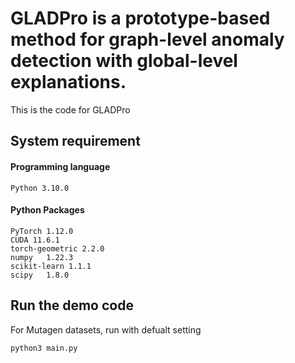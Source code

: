 # GLADPro is a prototype-based method for graph-level anomaly detection with global-level explanations.
 
This is the code for GLADPro

## System requirement

#### Programming language
```
Python 3.10.0
```
#### Python Packages
```
PyTorch 1.12.0
CUDA 11.6.1
torch-geometric 2.2.0
numpy   1.22.3
scikit-learn 1.1.1
scipy   1.8.0
```

## Run the demo code

For Mutagen datasets, run with defualt setting
```
python3 main.py

```
